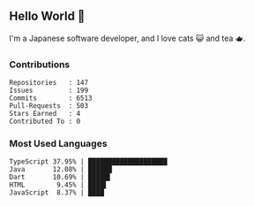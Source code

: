 ## Hello World 👋

I'm a Japanese software developer, and I love cats 😺 and tea 🫖.

### Contributions

    Repositories   : 147
    Issues         : 199
    Commits        : 6513
    Pull-Requests  : 503
    Stars Earned   : 4
    Contributed To : 0

### Most Used Languages

    TypeScript 37.95% | ████████████████████
    Java       12.08% | ██████
    Dart       10.69% | █████▌
    HTML        9.45% | ████▌
    JavaScript  8.37% | ████
